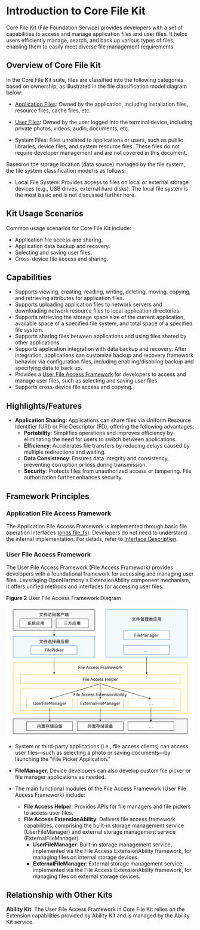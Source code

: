 # Introduction to Core File Kit

Core File Kit (File Foundation Service) provides developers with a set of capabilities to access and manage application files and user files. It helps users efficiently manage, search, and back up various types of files, enabling them to easily meet diverse file management requirements.

## Overview of Core File Kit

In the Core File Kit suite, files are classified into the following categories based on ownership, as illustrated in the file classification model diagram below:

- [Application Files](./cj-app-file-overview.md): Owned by the application, including installation files, resource files, cache files, etc.

- [User Files](./cj-user-file-overview.md): Owned by the user logged into the terminal device, including private photos, videos, audio, documents, etc.

- System Files: Files unrelated to applications or users, such as public libraries, device files, and system resource files. These files do not require developer management and are not covered in this document.

Based on the storage location (data source) managed by the file system, the file system classification model is as follows:

- Local File System: Provides access to files on local or external storage devices (e.g., USB drives, external hard disks). The local file system is the most basic and is not discussed further here.

## Kit Usage Scenarios

Common usage scenarios for Core File Kit include:

- Application file access and sharing.
- Application data backup and recovery.
- Selecting and saving user files.
- Cross-device file access and sharing.

## Capabilities

- Supports viewing, creating, reading, writing, deleting, moving, copying, and retrieving attributes for application files.
- Supports uploading application files to network servers and downloading network resource files to local application directories.
- Supports retrieving the storage space size of the current application, available space of a specified file system, and total space of a specified file system.
- Supports sharing files between applications and using files shared by other applications.
- Supports application integration with data backup and recovery. After integration, applications can customize backup and recovery framework behavior via configuration files, including enabling/disabling backup and specifying data to back up.
- Provides a [User File Access Framework](#user-file-access-framework) for developers to access and manage user files, such as selecting and saving user files.
- Supports cross-device file access and copying.

## Highlights/Features

- **Application Sharing**: Applications can share files via Uniform Resource Identifier (URI) or File Descriptor (FD), offering the following advantages:
    - **Portability**: Simplifies operations and improves efficiency by eliminating the need for users to switch between applications.
    - **Efficiency**: Accelerates file transfers by reducing delays caused by multiple redirections and waiting.
    - **Data Consistency**: Ensures data integrity and consistency, preventing corruption or loss during transmission.
    - **Security**: Protects files from unauthorized access or tampering. File authorization further enhances security.

## Framework Principles

### Application File Access Framework

The Application File Access Framework is implemented through basic file operation interfaces ([ohos.file_fs](../../../API_Reference/source_en/apis/CoreFileKit/cj-apis-file_fs.md)). Developers do not need to understand the internal implementation. For details, refer to [Interface Description](./cj-app-file-access.md#interface-description).

### User File Access Framework

The User File Access Framework (File Access Framework) provides developers with a foundational framework for accessing and managing user files. Leveraging OpenHarmony's ExtensionAbility component mechanism, it offers unified methods and interfaces for accessing user files.

**Figure 2** User File Access Framework Diagram

![User file access framework](figures/user-file-access-framework.png)

- System or third-party applications (i.e., file access clients) can access user files—such as selecting a photo or saving documents—by launching the "File Picker Application."

- **FileManager**: Device developers can also develop custom file picker or file manager applications as needed. <!--RP1--><!--RP1End-->

- The main functional modules of the File Access Framework (User File Access Framework) include:
    - **File Access Helper**: Provides APIs for file managers and file pickers to access user files.
    - **File Access ExtensionAbility**: Delivers file access framework capabilities, comprising the built-in storage management service (UserFileManager) and external storage management service (ExternalFileManager).
        - **UserFileManager**: Built-in storage management service, implemented via the File Access ExtensionAbility framework, for managing files on internal storage devices.
        - **ExternalFileManager**: External storage management service, implemented via the File Access ExtensionAbility framework, for managing files on external storage devices.

## Relationship with Other Kits

**Ability Kit**: The User File Access Framework in Core File Kit relies on the Extension capabilities provided by Ability Kit and is managed by the Ability Kit service.